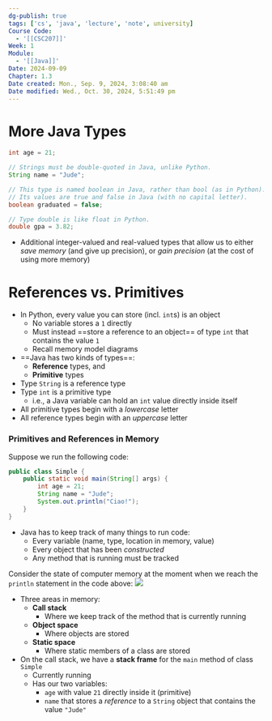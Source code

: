 ```yaml
---
dg-publish: true
tags: ['cs', 'java', 'lecture', 'note', university]
Course Code:
  - '[[CSC207]]'
Week: 1
Module:
  - '[[Java]]'
Date: 2024-09-09
Chapter: 1.3
Date created: Mon., Sep. 9, 2024, 3:08:40 am
Date modified: Wed., Oct. 30, 2024, 5:51:49 pm
---
```


# More Java Types

```java
int age = 21;

// Strings must be double-quoted in Java, unlike Python.
String name = "Jude";

// This type is named boolean in Java, rather than bool (as in Python).
// Its values are true and false in Java (with no capital letter).
boolean graduated = false;

// Type double is like float in Python.
double gpa = 3.82;
```

- Additional integer-valued and real-valued types that allow us to either *save memory* (and give up precision), or *gain precision* (at the cost of using more memory)

# References vs. Primitives

- In Python, every value you can store (incl. `int`s) is an object
    - No variable stores a `1` directly
    - Must instead ==store a reference to an object== of type `int` that contains the value `1`
    - Recall memory model diagrams
- ==Java has two kinds of types==:
    - **Reference** types, and
    - **Primitive** types
- Type `String` is a reference type
- Type `int` is a primitive type
    - i.e., a Java variable can hold an `int` value directly inside itself
- All primitive types begin with a *lowercase* letter
- All reference types begin with an *uppercase* letter

### Primitives and References in Memory

Suppose we run the following code:

```java
public class Simple {
    public static void main(String[] args) {
        int age = 21;
        String name = "Jude";
        System.out.println("Ciao!");
    }
}
```

- Java has to keep track of many things to run code:
    - Every variable (name, type, location in memory, value)
    - Every object that has been *constructed*
    - Any method that is running must be tracked

Consider the state of computer memory at the moment when we reach the `println` statement in the code above:
![](https://i.imgur.com/4s7Appu.png)

- Three areas in memory:
    - **Call stack**
        - Where we keep track of the method that is currently running
    - **Object space**
        - Where objects are stored
    - **Static space**
        - Where static members of a class are stored
- On the call stack, we have a **stack frame** for the `main` method of class `Simple`
    - Currently running
    - Has our two variables:
        - `age` with value `21` directly inside it (primitive)
        - `name` that stores a *reference* to a `String` object that contains the value `"Jude"`
